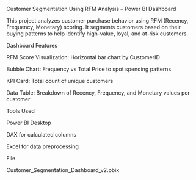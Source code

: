 Customer Segmentation Using RFM Analysis – Power BI Dashboard

This project analyzes customer purchase behavior using RFM (Recency, Frequency, Monetary) scoring. It segments customers based on their buying patterns to help identify high-value, loyal, and at-risk customers.

Dashboard Features

RFM Score Visualization: Horizontal bar chart by CustomerID

Bubble Chart: Frequency vs Total Price to spot spending patterns

KPI Card: Total count of unique customers

Data Table: Breakdown of Recency, Frequency, and Monetary values per customer

Tools Used

Power BI Desktop

DAX for calculated columns

Excel for data preprocessing

File

Customer_Segmentation_Dashboard_v2.pbix

